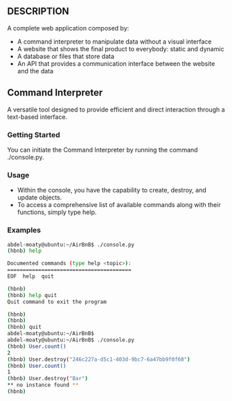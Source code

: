 ## DESCRIPTION

A complete web application composed by:

* A command interpreter to manipulate data without a visual interface
* A website that shows the final product to everybody: static and dynamic
* A database or files that store data
* An API that provides a communication interface between the website and the data


## Command Interpreter

A versatile tool designed to provide efficient and direct interaction through a text-based interface.

### Getting Started

You can initiate the Command Interpreter by running the command ./console.py.

### Usage

* Within the console, you have the capability to create, destroy, and update objects.
* To access a comprehensive list of available commands along with their functions, simply type help.

### Examples

```bash
abdel-moaty@ubuntu:~/AirBnB$ ./console.py
(hbnb) help

Documented commands (type help <topic>):
========================================
EOF  help  quit

(hbnb)
(hbnb) help quit
Quit command to exit the program

(hbnb)
(hbnb)
(hbnb) quit
abdel-moaty@ubuntu:~/AirBnB$
abdel-moaty@ubuntu:~/AirBnB$ ./console.py
(hbnb) User.count()
2
(hbnb) User.destroy("246c227a-d5c1-403d-9bc7-6a47bb9f0f68")
(hbnb) User.count()
1
(hbnb) User.destroy("Bar")
** no instance found **
(hbnb)
```
